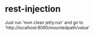 # rest-injection
Just run 'mvn clean jetty:run' and go to 'http://localhost:8080/mountedpath/value'
